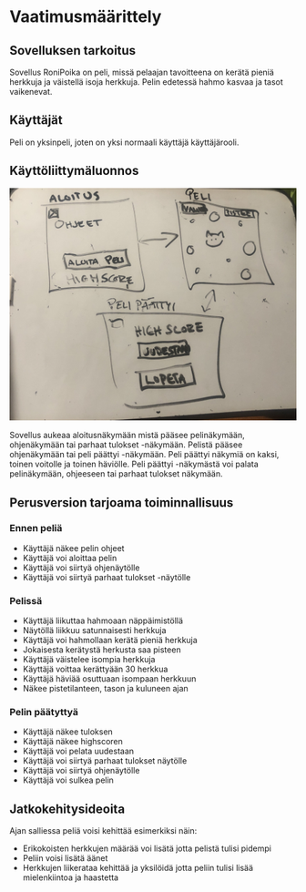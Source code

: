 # Vaatimusmäärittely

## Sovelluksen tarkoitus

Sovellus RoniPoika on peli, missä pelaajan tavoitteena on kerätä pieniä herkkuja ja väistellä isoja herkkuja. 
Pelin edetessä hahmo kasvaa ja tasot vaikenevat.

## Käyttäjät

Peli on yksinpeli, joten on yksi normaali käyttäjä käyttäjärooli. 

## Käyttöliittymäluonnos
![](https://github.com/saarasalme/ot-harjoitustyo/blob/main/dokumentaatio/IMG_7005.JPG)


Sovellus aukeaa aloitusnäkymään mistä pääsee pelinäkymään, ohjenäkymään tai parhaat tulokset -näkymään. Pelistä pääsee ohjenäkymään tai peli päättyi -näkymään. Peli päättyi näkymiä on kaksi, toinen voitolle ja toinen häviölle. Peli päättyi -näkymästä voi palata pelinäkymään, ohjeeseen tai parhaat tulokset näkymään.

## Perusversion tarjoama toiminnallisuus

### Ennen peliä
- Käyttäjä näkee pelin ohjeet
- Käyttäjä voi aloittaa pelin
- Käyttäjä voi siirtyä ohjenäytölle
- Käyttäjä voi siirtyä parhaat tulokset -näytölle

### Pelissä
- Käyttäjä liikuttaa hahmoaan näppäimistöllä 
- Näytöllä liikkuu satunnaisesti herkkuja 
- Käyttäjä voi hahmollaan kerätä pieniä herkkuja
- Jokaisesta kerätystä herkusta saa pisteen
- Käyttäjä väistelee isompia herkkuja
- Käyttäjä voittaa kerättyään 30 herkkua
- Käyttäjä häviää osuttuaan isompaan herkkuun
- Näkee pistetilanteen, tason ja kuluneen ajan

### Pelin päätyttyä
- Käyttäjä näkee tuloksen
- Käyttäjä näkee highscoren
- Käyttäjä voi pelata uudestaan
- Käyttäjä voi siirtyä parhaat tulokset näytölle
- Käyttäjä voi siirtyä ohjenäytölle
- Käyttäjä voi sulkea pelin 

## Jatkokehitysideoita
Ajan salliessa peliä voisi kehittää esimerkiksi näin:
- Erikokoisten herkkujen määrää voi lisätä jotta pelistä tulisi pidempi
- Peliin voisi lisätä äänet
- Herkkujen liikerataa kehittää ja yksilöidä jotta peliin tulisi lisää mielenkiintoa ja haastetta

